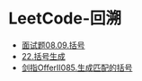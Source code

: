 # LeetCode-回溯

- [面试题08.09.括号](面试题08.09.括号.md)
- [22.括号生成](22.括号生成.md)
- [剑指OfferII085.生成匹配的括号](剑指OfferII085.生成匹配的括号.md)

